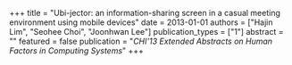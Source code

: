 +++
title = "Ubi-jector: an information-sharing screen in a casual meeting environment using mobile devices"
date = 2013-01-01
authors = ["Hajin Lim", "Seohee Choi", "Joonhwan Lee"]
publication_types = ["1"]
abstract = ""
featured = false
publication = "*CHI'13 Extended Abstracts on Human Factors in Computing Systems*"
+++

